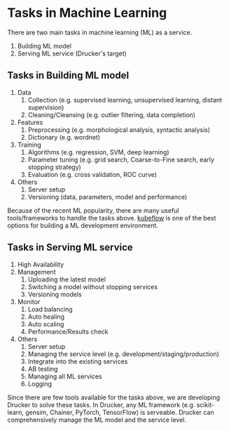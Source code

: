 # Tasks in Machine Learning
There are two main tasks in machine learning (ML) as a service.

1. Building ML model
1. Serving ML service (Drucker's target)

## Tasks in Building ML model
1. Data
    1. Collection (e.g. supervised learning, unsupervised learning, distant supervision)
    1. Cleaning/Cleansing (e.g. outlier filtering, data completion)
1. Features
    1. Preprocessing (e.g. morphological analysis, syntactic analysis)
    1. Dictionary (e.g. wordnet)
1. Training
    1. Algorithms (e.g. regression, SVM, deep learning)
    1. Parameter tuning (e.g. grid search, Coarse-to-Fine search, early stopping strategy)
    1. Evaluation (e.g. cross validation, ROC curve)
1. Others
    1. Server setup
    1. Versioning (data, parameters, model and performance)

Because of the recent ML popularity, there are many useful tools/frameworks to handle the tasks above. [kubeflow](https://github.com/kubeflow/kubeflow) is one of the best options for building a ML development environment.

## Tasks in Serving ML service
1. High Availability
1. Management
    1. Uploading the latest model
    1. Switching a model without stopping services
    1. Versioning models
1. Monitor
    1. Load balancing
    1. Auto healing
    1. Auto scaling
    1. Performance/Results check
1. Others
    1. Server setup
    1. Managing the service level (e.g. development/staging/production)
    1. Integrate into the existing services
    1. AB testing
    1. Managing all ML services
    1. Logging

Since there are few tools available for the tasks above, we are developing Drucker to solve these tasks. In Drucker, any ML framework (e.g. scikit-learn, gensim, Chainer, PyTorch, TensorFlow) is serveable. Drucker can comprehensively manage the ML model and the service level.